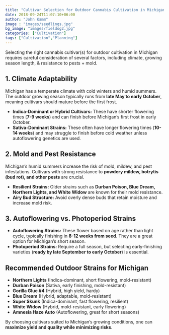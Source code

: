 ```yaml
---
title: "Cultivar Selection for Outdoor Cannabis Cultivation in Michigan"
date: 2018-09-24T11:07:10+06:00
author: "John Kamm"
image : "images/seedlings.jpg"
bg_image: "images/fieldog2.jpg"
categories: ["Cultivation"]
tags: ["Cultivation","Planning"]
---
```


Selecting the right cannabis cultivar(s) for outdoor cultivation in Michigan requires careful consideration of several factors, including climate, growing season length, & resistance to pests + mold.

## 1. Climate Adaptability
Michigan has a temperate climate with cold winters and humid summers. The outdoor growing season typically runs from **late May to early October**, meaning cultivars should mature before the first frost.

- **Indica-Dominant or Hybrid Cultivars:** These have shorter flowering times (**7-9 weeks**) and can finish before Michigan’s first frost in early October.
- **Sativa-Dominant Strains:** These often have longer flowering times (**10-14 weeks**) and may struggle to finish before cold weather unless autoflowering genetics are used.

## 2. Mold and Pest Resistance
Michigan’s humid summers increase the risk of mold, mildew, and pest infestations. Cultivars with strong resistance to **powdery mildew, botrytis (bud rot), and other pests** are crucial.

- **Resilient Strains:** Older strains such as **Durban Poison, Blue Dream, Northern Lights, and White Widow** are known for their mold resistance.
- **Airy Bud Structure:** Avoid overly dense buds that retain moisture and increase mold risk.

## 3. Autoflowering vs. Photoperiod Strains
- **Autoflowering Strains:** These flower based on age rather than light cycle, typically finishing in **8-12 weeks from seed**. They are a great option for Michigan’s short season.
- **Photoperiod Strains:** Require a full season, but selecting early-finishing varieties (**ready by late September to early October**) is essential.

## Recommended Outdoor Strains for Michigan
- **Northern Lights** (Indica-dominant, short flowering, mold-resistant)
- **Durban Poison** (Sativa, early finishing, mold-resistant)
- **Gorilla Glue #4** (Hybrid, high yield, hardy)
- **Blue Dream** (Hybrid, adaptable, mold-resistant)
- **Super Skunk** (Indica-dominant, fast flowering, resilient)
- **White Widow** (Hybrid, mold-resistant, early flowering)
- **Amnesia Haze Auto** (Autoflowering, great for short seasons)

By choosing cultivars suited to Michigan’s growing conditions, one can **maximize yield and quality while minimizing risks**.

